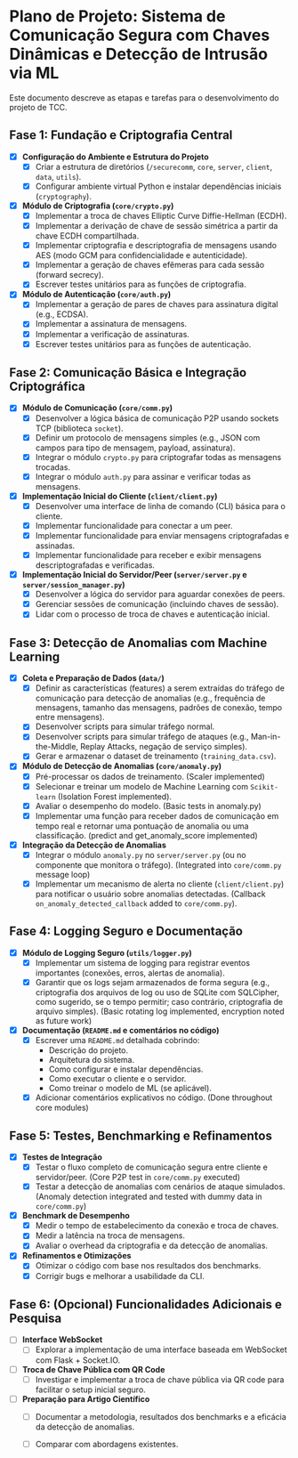 # Plano de Projeto: Sistema de Comunicação Segura com Chaves Dinâmicas e Detecção de Intrusão via ML

Este documento descreve as etapas e tarefas para o desenvolvimento do projeto de TCC.

## Fase 1: Fundação e Criptografia Central

- [X] **Configuração do Ambiente e Estrutura do Projeto**
    - [X] Criar a estrutura de diretórios (`/securecomm`, `core`, `server`, `client`, `data`, `utils`).
    - [X] Configurar ambiente virtual Python e instalar dependências iniciais (`cryptography`).
- [X] **Módulo de Criptografia (`core/crypto.py`)**
    - [X] Implementar a troca de chaves Elliptic Curve Diffie-Hellman (ECDH).
    - [X] Implementar a derivação de chave de sessão simétrica a partir da chave ECDH compartilhada.
    - [X] Implementar criptografia e descriptografia de mensagens usando AES (modo GCM para confidencialidade e autenticidade).
    - [X] Implementar a geração de chaves efêmeras para cada sessão (forward secrecy).
    - [X] Escrever testes unitários para as funções de criptografia.
- [X] **Módulo de Autenticação (`core/auth.py`)**
    - [X] Implementar a geração de pares de chaves para assinatura digital (e.g., ECDSA).
    - [X] Implementar a assinatura de mensagens.
    - [X] Implementar a verificação de assinaturas.
    - [X] Escrever testes unitários para as funções de autenticação.

## Fase 2: Comunicação Básica e Integração Criptográfica

- [X] **Módulo de Comunicação (`core/comm.py`)**
    - [X] Desenvolver a lógica básica de comunicação P2P usando sockets TCP (biblioteca `socket`).
    - [X] Definir um protocolo de mensagens simples (e.g., JSON com campos para tipo de mensagem, payload, assinatura).
    - [X] Integrar o módulo `crypto.py` para criptografar todas as mensagens trocadas.
    - [X] Integrar o módulo `auth.py` para assinar e verificar todas as mensagens.
- [X] **Implementação Inicial do Cliente (`client/client.py`)**
    - [X] Desenvolver uma interface de linha de comando (CLI) básica para o cliente.
    - [X] Implementar funcionalidade para conectar a um peer.
    - [X] Implementar funcionalidade para enviar mensagens criptografadas e assinadas.
    - [X] Implementar funcionalidade para receber e exibir mensagens descriptografadas e verificadas.
- [X] **Implementação Inicial do Servidor/Peer (`server/server.py` e `server/session_manager.py`)**
    - [X] Desenvolver a lógica do servidor para aguardar conexões de peers.
    - [X] Gerenciar sessões de comunicação (incluindo chaves de sessão).
    - [X] Lidar com o processo de troca de chaves e autenticação inicial.

## Fase 3: Detecção de Anomalias com Machine Learning

- [X] **Coleta e Preparação de Dados (`data/`)**
    - [X] Definir as características (features) a serem extraídas do tráfego de comunicação para detecção de anomalias (e.g., frequência de mensagens, tamanho das mensagens, padrões de conexão, tempo entre mensagens).
    - [X] Desenvolver scripts para simular tráfego normal.
    - [X] Desenvolver scripts para simular tráfego de ataques (e.g., Man-in-the-Middle, Replay Attacks, negação de serviço simples).
    - [X] Gerar e armazenar o dataset de treinamento (`training_data.csv`).
- [X] **Módulo de Detecção de Anomalias (`core/anomaly.py`)**
    - [X] Pré-processar os dados de treinamento. (Scaler implemented)
    - [X] Selecionar e treinar um modelo de Machine Learning com `Scikit-learn` (Isolation Forest implemented).
    - [X] Avaliar o desempenho do modelo. (Basic tests in anomaly.py)
    - [X] Implementar uma função para receber dados de comunicação em tempo real e retornar uma pontuação de anomalia ou uma classificação. (predict and get_anomaly_score implemented)
- [X] **Integração da Detecção de Anomalias**
    - [X] Integrar o módulo `anomaly.py` no `server/server.py` (ou no componente que monitora o tráfego). (Integrated into `core/comm.py` message loop)
    - [X] Implementar um mecanismo de alerta no cliente (`client/client.py`) para notificar o usuário sobre anomalias detectadas. (Callback `on_anomaly_detected_callback` added to `core/comm.py`).

## Fase 4: Logging Seguro e Documentação

- [X] **Módulo de Logging Seguro (`utils/logger.py`)**
    - [X] Implementar um sistema de logging para registrar eventos importantes (conexões, erros, alertas de anomalia).
    - [X] Garantir que os logs sejam armazenados de forma segura (e.g., criptografia dos arquivos de log ou uso de SQLite com SQLCipher, como sugerido, se o tempo permitir; caso contrário, criptografia de arquivo simples). (Basic rotating log implemented, encryption noted as future work)
- [X] **Documentação (`README.md` e comentários no código)**
    - [X] Escrever uma `README.md` detalhada cobrindo:
        - Descrição do projeto.
        - Arquitetura do sistema.
        - Como configurar e instalar dependências.
        - Como executar o cliente e o servidor.
        - Como treinar o modelo de ML (se aplicável).
    - [X] Adicionar comentários explicativos no código. (Done throughout core modules)

## Fase 5: Testes, Benchmarking e Refinamentos

- [X] **Testes de Integração**
    - [X] Testar o fluxo completo de comunicação segura entre cliente e servidor/peer. (Core P2P test in `core/comm.py` executed)
    - [X] Testar a detecção de anomalias com cenários de ataque simulados. (Anomaly detection integrated and tested with dummy data in `core/comm.py`)
- [X] **Benchmark de Desempenho**
    - [X] Medir o tempo de estabelecimento da conexão e troca de chaves.
    - [X] Medir a latência na troca de mensagens.
    - [X] Avaliar o overhead da criptografia e da detecção de anomalias.
- [X] **Refinamentos e Otimizações**
    - [X] Otimizar o código com base nos resultados dos benchmarks.
    - [X] Corrigir bugs e melhorar a usabilidade da CLI.

## Fase 6: (Opcional) Funcionalidades Adicionais e Pesquisa

- [ ] **Interface WebSocket**
    - [ ] Explorar a implementação de uma interface baseada em WebSocket com Flask + Socket.IO.
- [ ] **Troca de Chave Pública com QR Code**
    - [ ] Investigar e implementar a troca de chave pública via QR code para facilitar o setup inicial seguro.
- [ ] **Preparação para Artigo Científico**
    - [ ] Documentar a metodologia, resultados dos benchmarks e a eficácia da detecção de anomalias.
    - [ ] Comparar com abordagens existentes.

